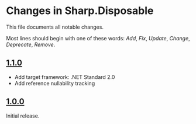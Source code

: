 # Changes in Sharp.Disposable
This file documents all notable changes.

Most lines should begin with one of these words:
*Add*, *Fix*, *Update*, *Change*, *Deprecate*, *Remove*.

<!--
## [Unreleased](https://github.com/sharpjs/Sharp.Disposable/compare/v1.1.0...HEAD)
No unreleased changes.
-->

## [1.1.0](https://github.com/sharpjs/Sharp.Disposable/compare/v1.0.0...v1.1.0)
- Add target framework: .NET Standard 2.0
- Add reference nullability tracking

## [1.0.0](https://github.com/sharpjs/Sharp.Disposable/tree/v1.0.0)
Initial release.

<!--
  Copyright 2022 Jeffrey Sharp

  Permission to use, copy, modify, and distribute this software for any
  purpose with or without fee is hereby granted, provided that the above
  copyright notice and this permission notice appear in all copies.

  THE SOFTWARE IS PROVIDED "AS IS" AND THE AUTHOR DISCLAIMS ALL WARRANTIES
  WITH REGARD TO THIS SOFTWARE INCLUDING ALL IMPLIED WARRANTIES OF
  MERCHANTABILITY AND FITNESS. IN NO EVENT SHALL THE AUTHOR BE LIABLE FOR
  ANY SPECIAL, DIRECT, INDIRECT, OR CONSEQUENTIAL DAMAGES OR ANY DAMAGES
  WHATSOEVER RESULTING FROM LOSS OF USE, DATA OR PROFITS, WHETHER IN AN
  ACTION OF CONTRACT, NEGLIGENCE OR OTHER TORTIOUS ACTION, ARISING OUT OF
  OR IN CONNECTION WITH THE USE OR PERFORMANCE OF THIS SOFTWARE.
-->
